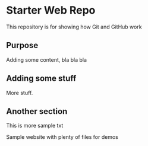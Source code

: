 # Starter Web Repo

This repository is for showing how Git and GitHub work

## Purpose

Adding some content, bla bla bla

## Adding some stuff

More stuff.

## Another section

This is more sample txt

Sample website with plenty of files for demos